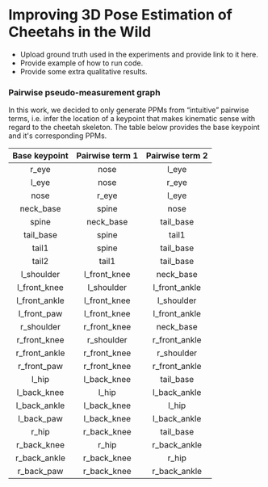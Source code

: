 # Improving 3D Pose Estimation of Cheetahs in the Wild
- Upload ground truth used in the experiments and provide link to it here.
- Provide example of how to run code.
- Provide some extra qualitative results.

### Pairwise pseudo-measurement graph
In this work, we decided to only generate PPMs from “intuitive” pairwise terms, i.e. infer the  location  of  a  keypoint  that  makes  kinematic  sense  with regard to the cheetah skeleton. The table below provides the base keypoint and it's corresponding PPMs.

Base keypoint           | Pairwise term 1           |  Pairwise term 2
:-------------------------:|:-------------------------:|:-------------------------:
r\_eye | nose | l\_eye
l\_eye | nose | r\_eye
nose | r\_eye | l\_eye
neck\_base | spine | nose
spine | neck\_base | tail\_base
tail\_base | spine | tail1
tail1 | spine | tail\_base
tail2 | tail1 | tail\_base
l\_shoulder | l\_front\_knee | neck\_base
l\_front\_knee | l\_shoulder | l\_front\_ankle
l\_front\_ankle | l\_front\_knee | l\_shoulder
l\_front\_paw | l\_front\_knee | l\_front\_ankle
r\_shoulder | r\_front\_knee | neck\_base
r\_front\_knee | r\_shoulder | r\_front\_ankle
r\_front\_ankle | r\_front\_knee | r\_shoulder
r\_front\_paw | r\_front\_knee | r\_front\_ankle
l\_hip | l\_back\_knee | tail\_base
l\_back\_knee | l\_hip | l\_back\_ankle
l\_back\_ankle | l\_back\_knee | l\_hip
l\_back\_paw | l\_back\_knee | l\_back\_ankle
r\_hip | r\_back\_knee | tail\_base
r\_back\_knee | r\_hip | r\_back\_ankle
r\_back\_ankle | r\_back\_knee | r\_hip
r\_back\_paw | r\_back\_knee | r\_back\_ankle
